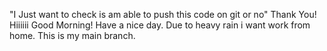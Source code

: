 "I Just want to check is am able 
to 
push 
this code on 
git or 
no"
Thank You!
Hiiiiii
Good Morning!
Have a nice day.
Due to heavy rain i want work from home.
This is my main branch.
